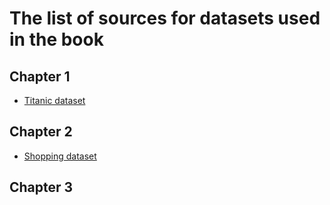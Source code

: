 # The list of sources for datasets used in the book
## Chapter 1
- [Titanic dataset](https://www.kaggle.com/datasets/yasserh/titanic-dataset/)


## Chapter 2 
- [Shopping dataset](https://www.kaggle.com/datasets/mehmettahiraslan/customer-shopping-dataset)

## Chapter 3